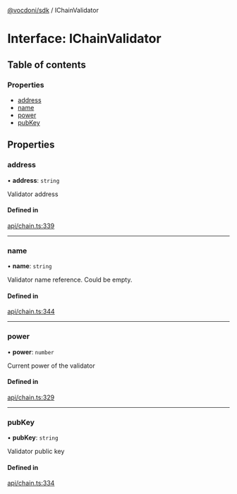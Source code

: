 [@vocdoni/sdk](/sdk) / IChainValidator

# Interface: IChainValidator

## Table of contents

### Properties

- [address](IChainValidator#address)
- [name](IChainValidator#name)
- [power](IChainValidator#power)
- [pubKey](IChainValidator#pubkey)

## Properties

### address

• **address**: `string`

Validator address

#### Defined in

[api/chain.ts:339](https://github.com/vocdoni/vocdoni-sdk/blob/1053e59/src/api/chain.ts#L339)

___

### name

• **name**: `string`

Validator name reference. Could be empty.

#### Defined in

[api/chain.ts:344](https://github.com/vocdoni/vocdoni-sdk/blob/1053e59/src/api/chain.ts#L344)

___

### power

• **power**: `number`

Current power of the validator

#### Defined in

[api/chain.ts:329](https://github.com/vocdoni/vocdoni-sdk/blob/1053e59/src/api/chain.ts#L329)

___

### pubKey

• **pubKey**: `string`

Validator public key

#### Defined in

[api/chain.ts:334](https://github.com/vocdoni/vocdoni-sdk/blob/1053e59/src/api/chain.ts#L334)
